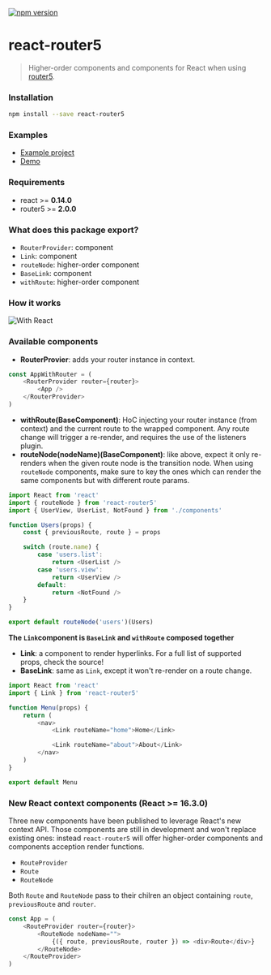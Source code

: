 [![npm version](https://badge.fury.io/js/react-router5.svg)](https://badge.fury.io/js/react-router5)

# react-router5

> Higher-order components and components for React when using [router5](https://github.com/router5/router5).

### Installation

```sh
npm install --save react-router5
```

### Examples

* [Example project](../examples/apps/react)
* [Demo](https://router5.github.io/docs/with-react.html#/inbox)

### Requirements

* react >= **0.14.0**
* router5 >= **2.0.0**

### What does this package export?

* `RouterProvider`: component
* `Link`: component
* `routeNode`: higher-order component
* `BaseLink`: component
* `withRoute`: higher-order component

### How it works

![With React](https://cdn.rawgit.com/router5/router5.github.io/master/img/router-view.png)

### Available components

* **RouterProvier**: adds your router instance in context.

```javascript
const AppWithRouter = (
    <RouterProvider router={router}>
        <App />
    </RouterProvider>
)
```

* **withRoute(BaseComponent)**: HoC injecting your router instance (from context) and the current route to the wrapped component. Any route change will trigger a re-render, and requires the use of the listeners plugin.
* **routeNode(nodeName)(BaseComponent)**: like above, expect it only re-renders when the given route node is the transition node. When using `routeNode` components, make sure to key the ones which can render the same components but with different route params.

```javascript
import React from 'react'
import { routeNode } from 'react-router5'
import { UserView, UserList, NotFound } from './components'

function Users(props) {
    const { previousRoute, route } = props

    switch (route.name) {
        case 'users.list':
            return <UserList />
        case 'users.view':
            return <UserView />
        default:
            return <NotFound />
    }
}

export default routeNode('users')(Users)
```

**The `Link`component is `BaseLink` and `withRoute` composed together**

* **Link**: a component to render hyperlinks. For a full list of supported props, check the source!
* **BaseLink**: same as `Link`, except it won't re-render on a route change.

```javascript
import React from 'react'
import { Link } from 'react-router5'

function Menu(props) {
    return (
        <nav>
            <Link routeName="home">Home</Link>

            <Link routeName="about">About</Link>
        </nav>
    )
}

export default Menu
```

### New React context components (React >= 16.3.0)

Three new components have been published to leverage React's new context API. Those components are still in development and won't replace existing ones: instead `react-router5` will offer higher-order components and components acception render functions.

* `RouteProvider`
* `Route`
* `RouteNode`

Both `Route` and `RouteNode` pass to their chilren an object containing `route`, `previousRoute` and `router`.

```js
const App = (
    <RouteProvider router={router}>
        <RouteNode nodeName="">
            {({ route, previousRoute, router }) => <div>Route</div>}
        </RouteNode>
    </RouteProvider>
)
```
